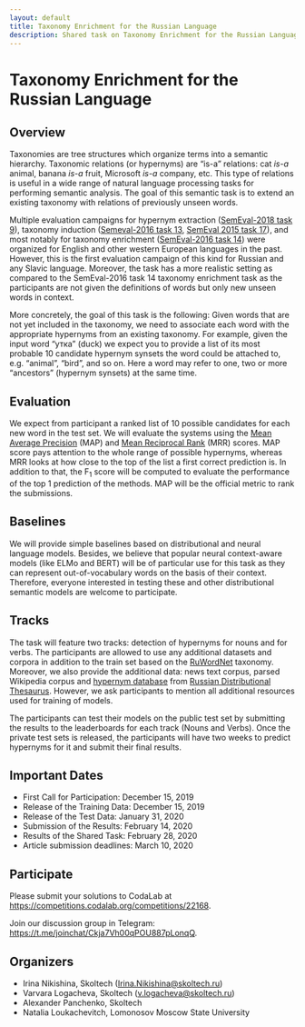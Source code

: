 ```yaml
---
layout: default
title: Taxonomy Enrichment for the Russian Language
description: Shared task on Taxonomy Enrichment for the Russian Language. Taxonomies are tree structures which organize terms into a semantic hierarchy.
---
```


# Taxonomy Enrichment for the Russian Language

## Overview

Taxonomies are tree structures which organize terms into a semantic hierarchy. Taxonomic relations (or hypernyms) are “is-a” relations: cat *is-a* animal, banana *is-a* fruit, Microsoft *is-a* company, etc. This type of relations is useful in a wide range of natural language processing tasks for performing semantic analysis. The goal of this semantic task is to extend an existing taxonomy with relations of previously unseen words.

Multiple evaluation campaigns for hypernym extraction ([SemEval-2018 task 9](https://repositori.upf.edu/handle/10230/35249)), taxonomy induction ([Semeval-2016 task 13](https://www.aclweb.org/anthology/S16-1168), [SemEval 2015 task 17](https://www.aclweb.org/anthology/S15-2151/)), and most notably for taxonomy enrichment ([SemEval-2016 task 14](https://www.aclweb.org/anthology/S16-1169/)) were organized for English and other western European languages in the past. However, this is the first evaluation campaign of this kind for Russian and any Slavic language. Moreover, the task has a more realistic setting as compared to the SemEval-2016 task 14 taxonomy enrichment task as the participants are not given the definitions of words but only new unseen words in context.

More concretely, the goal of this task is the following: Given words that are not yet included in the taxonomy, we need to associate each word with the appropriate hypernyms from an existing taxonomy. For example, given the input word “утка” (duck) we expect you to provide a list of its most probable 10 candidate hypernym synsets the word could be attached to, e.g. “animal”, “bird”, and so on. Here a word may refer to one, two or more “ancestors” (hypernym synsets) at the same time.

## Evaluation

We expect from participant a ranked list of 10 possible candidates for each new word in the test set. We will evaluate the systems using the [Mean Average Precision](https://en.wikipedia.org/wiki/Evaluation_measures_(information_retrieval)#Mean_average_precision) (MAP) and [Mean Reciprocal Rank](https://en.wikipedia.org/wiki/Evaluation_measures_(information_retrieval)#Mean_average_precision) (MRR) scores. MAP score pays attention to the whole range of possible hypernyms, whereas MRR looks at how close to the top of the list a first correct prediction is. In addition to that, the F<sub>1</sub> score will be computed to evaluate the performance of the top 1 prediction of the methods. MAP will be the official metric to rank the submissions.

## Baselines

We will provide simple baselines based on distributional and neural language models. Besides, we believe that popular neural context-aware models (like ELMo and BERT) will be of particular use for this task as they can represent out-of-vocabulary words on the basis of their context. Therefore, everyone interested in testing these and other distributional semantic models are welcome to participate.

## Tracks

The task will feature two tracks: detection of hypernyms for nouns and for verbs. The participants are allowed to use any additional datasets and corpora in addition to the train set based on the [RuWordNet](http://www.ruwordnet.ru/) taxonomy. Moreover, we also provide the additional data: news text corpus, parsed Wikipedia corpus and [hypernym database](http://panchenko.me/data/joint/isas/ru-librusec-wiki-diff.csv.gz) from [Russian Distributional Thesaurus](https://mipt.ru/Russian_Distributional_Thesaurus). However, we ask participants to mention all additional resources used for training of models.

The participants can test their models on the public test set by submitting the results to the leaderboards for each track (Nouns and Verbs). Once the private test sets is released, the participants will have two weeks to predict hypernyms for it and submit their final results.

## Important Dates

* First Call for Participation: December 15, 2019
* Release of the Training Data: December 15, 2019
* Release of the Test Data: January 31, 2020
* Submission of the Results: February 14, 2020
* Results of the Shared Task: February 28, 2020
* Article submission deadlines: March 10, 2020

## Participate

Please submit your solutions to CodaLab at <https://competitions.codalab.org/competitions/22168>.

Join our discussion group in Telegram: <https://t.me/joinchat/Ckja7Vh00qPOU887pLonqQ>.

## Organizers

* Irina Nikishina, Skoltech (<Irina.Nikishina@skoltech.ru>)
* Varvara Logacheva, Skoltech (<v.logacheva@skoltech.ru>)
* Alexander Panchenko, Skoltech
* Natalia Loukachevitch, Lomonosov Moscow State University
